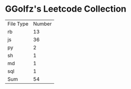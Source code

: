 # GGolfz's Leetcode Collection

<table><tr><td>File Type</td><td>Number</td></tr><tr><td>rb</td><td>13</td></tr><tr><td>js</td><td>36</td></tr><tr><td>py</td><td>2</td></tr><tr><td>sh</td><td>1</td></tr><tr><td>md</td><td>1</td></tr><tr><td>sql</td><td>1</td></tr><tr><td>Sum</td><td>54</td></tr></table>